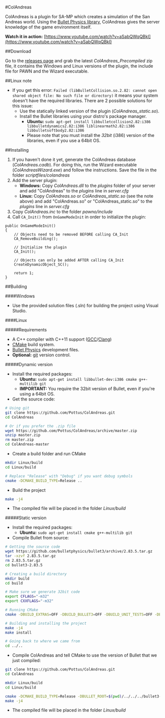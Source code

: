 #ColAndreas

ColAndreas is a plugin for SA-MP which creates a simulation of the San Andreas world. Using the [Bullet Physics library](http://bulletphysics.org/), ColAndreas
gives the server knowledge of the game environment itself.

**Watch it in action:** [https://www.youtube.com/watch?v=aSabQWqQBkI](https://www.youtube.com/watch?v=aSabQWqQBkI)

##Download

Go to the [releases page](https://github.com/Pottus/ColAndreas/releases) and grab the latest *ColAndreas_Precompiled* zip file, it contains the Windows and Linux versions of the plugin, the include file for PAWN and the Wizard executable.

##Linux note

* If you get this error: `Failed (libBulletCollision.so.2.82: cannot open shared object file: No such file or directory)` it means your system doesn't have the required libraries. There are 2 possible solutions for this issue:
	* Use the statically linked version of the plugin (*ColAndreas_static.so*).
	* Install the Bullet libraries using your distro's package manager.
		* **Ubuntu:** `sudo apt-get install libbulletcollision2.82:i386 libbulletdynamics2.82:i386 liblinearmath2.82:i386 libbulletsoftbody2.82:i386`
		* Please note that you must install the *32bit* (i386) version of the libraries, even if you use a 64bit OS.

##Installing

1. If you haven't done it yet, generate the ColAndreas database (*ColAndreas.cadb*). For doing this, run the Wizard executable (*ColAndreasWizard.exe*) and follow the instructions. Save the file in the folder *scriptfiles/colandreas*
2. Add the server plugin:
	* **Windows:** Copy *ColAndreas.dll* to the *plugins* folder of your server and add "ColAndreas" to the *plugins* line in *server.cfg*
	* **Linux:** Copy *ColAndreas.so* or *ColAndreas_static.so* (see the note above) and add "ColAndreas.so" or "ColAndreas_static.so" to the *plugins* line in *server.cfg*
3. Copy *ColAndreas.inc* to the folder *pawno/include*
4. Call `CA_Init()` from `OnGameModeInit` in order to initialize the plugin:
```pawn
public OnGameModeInit()
{
	// Objects need to be removed BEFORE calling CA_Init
	CA_RemoveBuilding();

	// Initialize the plugin
	CA_Init();

	// Objects can only be added AFTER calling CA_Init
	CreateDynamicObject_SC();

	return 1;
}
```

##Building

####Windows

* Use the provided solution files (.sln) for building the project using Visual Studio.

####Linux

#####Requirements
* A C++ compiler with C++11 support ([GCC](https://gcc.gnu.org/)/[Clang](https://clang.llvm.org/))
* [CMake](http://www.cmake.org/) build system.
* [Bullet Physics](http://bulletphysics.org/) development files.
* **Optional:** [git](https://git-scm.com/) version control.

#####Dynamic version
* Install the required packages:
	* **Ubuntu:** `sudo apt-get install libbullet-dev:i386 cmake g++-multilib git`
	* **IMPORTANT:** You require the 32bit version of Bullet, even if you're using a 64bit OS.
* Get the source code:
```bash
# Using git
git clone https://github.com/Pottus/ColAndreas.git
cd ColAndreas

# Or if you prefer the .zip file
wget https://github.com/Pottus/ColAndreas/archive/master.zip
unzip master.zip
rm master.zip
cd ColAndreas-master
```
* Create a build folder and run CMake
```bash
mkdir Linux/build
cd Linux/build

# Replace "Release" with "Debug" if you want debug symbols
cmake -DCMAKE_BUILD_TYPE=Release ..
```
* Build the project
```bash
make -j4
```
* The compiled file will be placed in the folder *Linux/build*

#####Static version
* Install the required packages:
	* **Ubuntu:** `sudo apt-get install cmake g++-multilib git`
* Compile Bullet from source:
```bash
# Getting the source code
wget https://github.com/bulletphysics/bullet3/archive/2.83.5.tar.gz
tar -xzvf 2.83.5.tar.gz
rm 2.83.5.tar.gz
cd bullet3-2.83.5

# Creating a build directory
mkdir build
cd build

# Make sure we generate 32bit code
export CFLAGS="-m32"
export CXXFLAGS="-m32"

# Running CMake
cmake -DBUILD_EXTRAS=OFF -DBUILD_BULLET3=OFF -DBUILD_UNIT_TESTS=OFF -DBUILD_BULLET2_DEMOS=OFF -DBUILD_CPU_DEMOS=OFF -DCMAKE_INSTALL_PREFIX=../output  ..

# Building and installing the project
make -j4
make install

# Going back to where we came from
cd ../..
```
* Compile ColAndreas and tell CMake to use the version of Bullet that we just compiled:
```bash
git clone https://github.com/Pottus/ColAndreas.git
cd ColAndreas

mkdir Linux/build
cd Linux/build

cmake -DCMAKE_BUILD_TYPE=Release -DBULLET_ROOT=$(pwd)/../../../bullet3-2.83.5/output ..
make -j4
```
* The compiled file will be placed in the folder *Linux/build*
